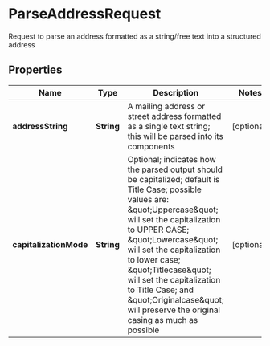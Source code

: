 

# ParseAddressRequest

Request to parse an address formatted as a string/free text into a structured address

## Properties

| Name | Type | Description | Notes |
|------------ | ------------- | ------------- | -------------|
|**addressString** | **String** | A mailing address or street address formatted as a single text string; this will be parsed into its components |  [optional] |
|**capitalizationMode** | **String** | Optional; indicates how the parsed output should be capitalized; default is Title Case; possible values are: \&quot;Uppercase\&quot; will set the capitalization to UPPER CASE; \&quot;Lowercase\&quot; will set the capitalization to lower case; \&quot;Titlecase\&quot; will set the capitalization to Title Case; and \&quot;Originalcase\&quot; will preserve the original casing as much as possible |  [optional] |



